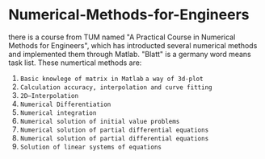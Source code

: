 # Numerical-Methods-for-Engineers

there is a course from TUM named "A Practical Course in Numerical Methods for Engineers", which has introducted several numerical methods and implemented them through Matlab. "Blatt" is a germany word means task list.
These numertical methods are: 
1. `Basic knowlege of matrix in Matlab` `a way of 3d-plot`
2. `Calculation accuracy, interpolation and curve fitting`
3. `2D–Interpolation`
4. `Numerical Differentiation`
5. `Numerical integration`
6. `Numerical solution of initial value problems`
7. `Numerical solution of partial differential equations`
8. `Numerical solution of partial differential equations`
9. `Solution of linear systems of equations`
